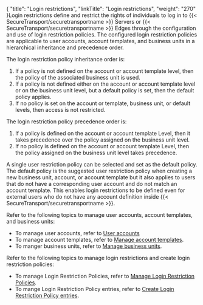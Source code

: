 {
    "title": "Login restrictions",
    "linkTitle": "Login restrictions",
    "weight": "270"
}Login restrictions define and restrict the rights of individuals to log in to {{< SecureTransport/securetransportname  >}} Servers or {{< SecureTransport/securetransportname  >}} Edges through the configuration and use of login restriction policies. The configured login restriction policies are applicable to user accounts, account templates, and business units in a hierarchical inheritance and precedence order.

The login restriction policy inheritance order is:

1.  If a policy is not defined on the account or account template level, then the policy of the associated business unit is used.
2.  If a policy is not defined either on the account or account template level or on the business unit level, but a default policy is set, then the default policy applies.
3.  If no policy is set on the account or template, business unit, or default levels, then access is not restricted.

The login restriction policy precedence order is:

1.  If a policy is defined on the account or account template Level, then it takes precedence over the policy assigned on the business unit level.
2.  If no policy is defined on the account or account template Level, then the policy assigned on the business unit level takes precedence.

A single user restriction policy can be selected and set as the default policy. The default policy is the suggested user restriction policy when creating a new business unit, account, or account template but it also applies to users that do not have a corresponding user account and do not match an account template. This enables login restrictions to be defined even for external users who do not have any account definition inside {{< SecureTransport/securetransportname  >}}.

Refer to the following topics to manage user accounts, account templates, and business units:

-   To manage user accounts, refer to <a href="../../accounts/useraccounts" class="MCXref xref">User accounts</a>
-   To manage account templates, refer to <a href="../../c_st_advancedaccountadministration/c_st_accounttemplates/t_st_accounttemplates" class="MCXref xref">Manage account templates</a>.
-   To manger business units, refer to <a href="" class="MCXref xref">Manage business units</a>.

Refer to the following topics to manage login restrictions and create login restriction policies:

-   To manage Login Restriction Policies, refer to <a href="t_st_manloginrestictions" class="MCXref xref">Manage Login Restriction Policies</a>.
-   To mange Login Restriction Policy entries, refer to <a href="t_st_manloginrestictionpolicies" class="MCXref xref">Create Login Restriction Policy entries</a>.
